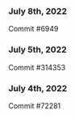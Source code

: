 ### July 8th, 2022

Commit #6949

### July 5th, 2022

Commit #314353


### July 4th, 2022

Commit #72281
